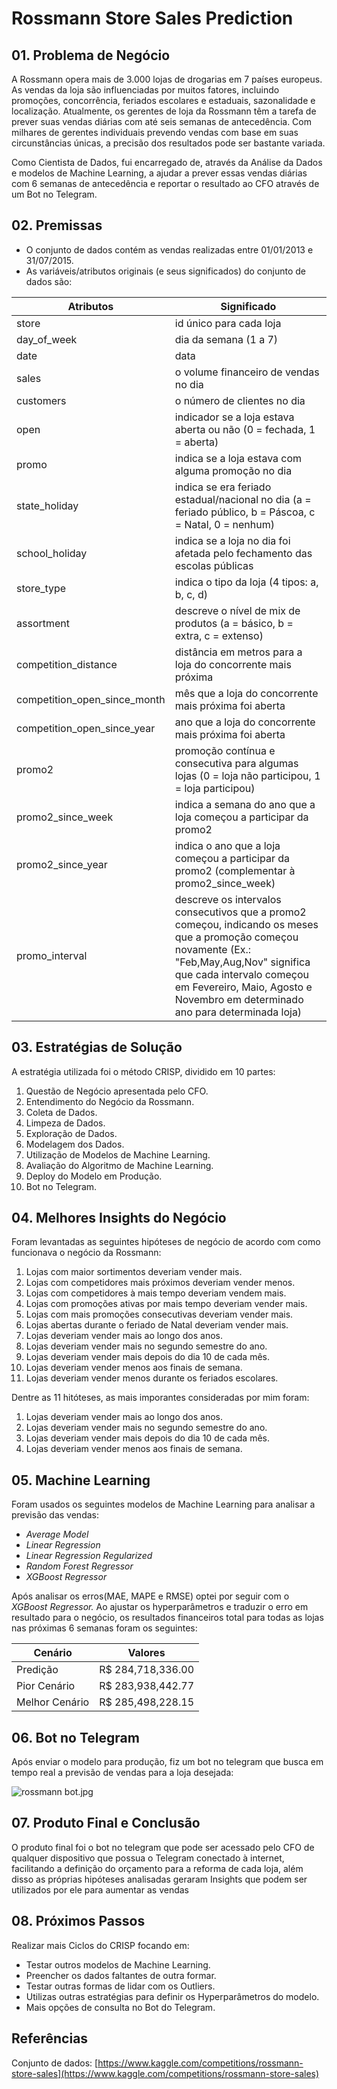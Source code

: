 # Rossmann Store Sales Prediction

## 01. Problema de Negócio

A Rossmann opera mais de 3.000 lojas de drogarias em 7 países europeus. As vendas da loja são influenciadas por muitos fatores, incluindo promoções, concorrência, feriados escolares e estaduais, sazonalidade e localização. Atualmente, os gerentes de loja da Rossmann têm a tarefa de prever suas vendas diárias com até seis semanas de antecedência. Com milhares de gerentes individuais prevendo vendas com base em suas circunstâncias únicas, a precisão dos resultados pode ser bastante variada.

Como Cientista de Dados, fui encarregado de, através da Análise da Dados e modelos de Machine Learning, a ajudar a prever essas vendas diárias com 6 semanas de antecedência e reportar o resultado ao CFO através de um Bot no Telegram.

## 02. Premissas

- O conjunto de dados contém as vendas realizadas entre 01/01/2013 e 31/07/2015.
- As variáveis/atributos originais (e seus significados) do conjunto de dados são:

| Atributos | Significado |
| --- | --- |
| store | id único para cada loja |
| day_of_week | dia da semana (1 a 7) |
| date | data |
| sales | o volume financeiro de vendas no dia |
| customers | o número de clientes no dia |
| open | indicador se a loja estava aberta ou não (0 = fechada, 1 = aberta) |
| promo | indica se a loja estava com alguma promoção no dia |
| state_holiday | indica se era feriado estadual/nacional no dia (a = feriado público, b = Páscoa, c = Natal, 0 = nenhum) |
| school_holiday | indica se a loja no dia foi afetada pelo fechamento das escolas públicas |
| store_type | indica o tipo da loja (4 tipos: a, b, c, d) |
| assortment | descreve o nível de mix de produtos (a = básico, b = extra, c = extenso) |
| competition_distance | distância em metros para a loja do concorrente mais próxima |
| competition_open_since_month | mês que a loja do concorrente mais próxima foi aberta |
| competition_open_since_year | ano que a loja do concorrente mais próxima foi aberta |
| promo2 | promoção contínua e consecutiva para algumas lojas (0 = loja não participou, 1 = loja participou) |
| promo2_since_week | indica a semana do ano que a loja começou a participar da promo2 |
| promo2_since_year | indica o ano que a loja começou a participar da promo2 (complementar à promo2_since_week) |
| promo_interval | descreve os intervalos consecutivos que a promo2 começou, indicando os meses que a promoção começou novamente (Ex.: "Feb,May,Aug,Nov" significa que cada intervalo começou em Fevereiro, Maio, Agosto e Novembro em determinado ano para determinada loja) |

## 03. Estratégias de Solução

A estratégia utilizada foi o método CRISP, dividido em 10 partes:

1. Questão de Negócio apresentada pelo CFO.
2. Entendimento do Negócio da Rossmann.
3. Coleta de Dados.
4. Limpeza de Dados.
5. Exploração de Dados.
6. Modelagem dos Dados.
7. Utilização de Modelos de Machine Learning.
8. Avaliação do Algoritmo de Machine Learning.
9. Deploy do Modelo em Produção.
10. Bot no Telegram.

## 04. Melhores Insights do Negócio

Foram levantadas as seguintes hipóteses de negócio de acordo com como funcionava o negócio da Rossmann:

1. Lojas com maior sortimentos deveriam vender mais.
2. Lojas com competidores mais próximos deveriam vender menos.
3. Lojas com competidores à mais tempo deveriam vendem mais.
4. Lojas com promoções ativas por mais tempo deveriam vender mais.
5. Lojas com mais promoções consecutivas deveriam vender mais.
6. Lojas abertas durante o feriado de Natal deveriam vender mais.
7.  Lojas deveriam vender mais ao longo dos anos.
8.  Lojas deveriam vender mais no segundo semestre do ano.
9.  Lojas deveriam vender mais depois do dia 10 de cada mês.
10.  Lojas deveriam vender menos aos finais de semana.
11.  Lojas deveriam vender menos durante os feriados escolares.

Dentre as 11 hitóteses, as mais imporantes consideradas por mim foram:

1. Lojas deveriam vender mais ao longo dos anos.
2.  Lojas deveriam vender mais no segundo semestre do ano.
3.  Lojas deveriam vender mais depois do dia 10 de cada mês.
4.  Lojas deveriam vender menos aos finais de semana.

## 05. Machine Learning

Foram usados os seguintes modelos de Machine Learning para analisar a previsão das vendas:

- *Average Model*
- *Linear Regression*
- *Linear Regression Regularized*
- *Random Forest Regressor*
- *XGBoost Regressor*

Após analisar os erros(MAE, MAPE e RMSE) optei por seguir com o *XGBoost Regressor.* Ao ajustar os hyperparâmetros e traduzir o erro em resultado para o negócio, os resultados financeiros total para todas as lojas nas próximas 6 semanas foram os seguintes:

| Cenário | Valores |
| --- | --- |
| Predição | R$ 284,718,336.00 |
| Pior Cenário | R$ 283,938,442.77 |
| Melhor Cenário | R$ 285,498,228.15 |

## 06. Bot no Telegram

Após enviar o modelo para produção, fiz um bot no telegram que busca em tempo real a previsão de vendas para a loja desejada:

![rossmann bot.jpg](https://s3-us-west-2.amazonaws.com/secure.notion-static.com/e0818c53-27d9-4a10-874b-22e3913f0a0f/rossmann_bot.jpg)

## 07. Produto Final e Conclusão

O produto final foi o bot no telegram que pode ser acessado pelo CFO de qualquer dispositivo que possua o Telegram conectado à internet, facilitando a definição do orçamento para a reforma de cada loja, além disso as próprias hipóteses analisadas geraram Insights que podem ser utilizados por ele para aumentar as vendas 

## 08. Próximos Passos

Realizar mais Ciclos do CRISP focando em:

- Testar outros modelos de Machine Learning.
- Preencher os dados faltantes de outra formar.
- Testar outras formas de lidar com os Outliers.
- Utilizas outras estratégias para definir os Hyperparâmetros do modelo.
- Mais opções de consulta no Bot do Telegram.

## Referências

Conjunto de dados: [https://www.kaggle.com/competitions/rossmann-store-sales](https://www.kaggle.com/competitions/rossmann-store-sales)
